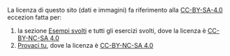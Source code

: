 La licenza di questo sito (dati e immagini) fa riferimento alla [CC-BY-SA-4.0](https://creativecommons.org/licenses/by-sa/4.0/) eccezion fatta per:

1. la sezione [Esempi svolti](../lista_esempi.md) e tutti gli esercizi svolti, dove la licenza è [CC-BY-NC-SA 4.0](https://creativecommons.org/licenses/by-nc-sa/4.0/)
2. [Provaci tu](../mettiti_alla_prova.md), dove la licenza è [CC-BY-NC-SA 4.0](https://creativecommons.org/licenses/by-nc-sa/4.0/)
